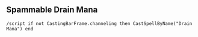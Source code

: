 ## Spammable Drain Mana
```
/script if not CastingBarFrame.channeling then CastSpellByName("Drain Mana") end
```